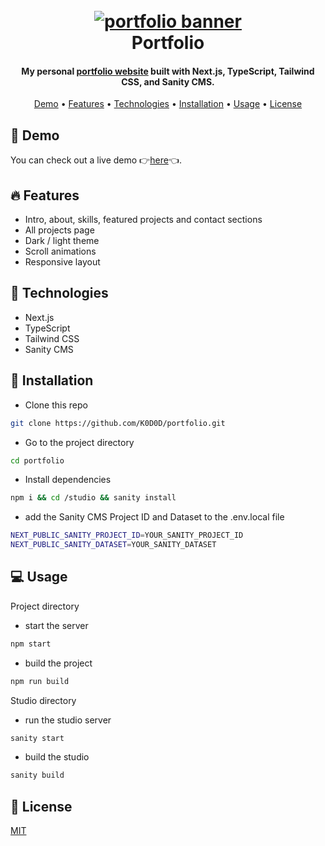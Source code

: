 <h1 align="center">
    <br>
    <a href="https://portfolio-k0d0d.vercel.app">
        <img src="https://user-images.githubusercontent.com/87868068/190620504-e8ac0ee7-ec6e-460e-b1eb-5a31b502f430.png" alt="portfolio banner">
    </a>
    <br>
    Portfolio
    <br>
</h1>

<h4 align="center">
    My personal <a href="https://portfolio-k0d0d.vercel.app" target="_blank">portfolio website</a> built with Next.js, TypeScript, Tailwind CSS, and Sanity CMS.
</h4>

<p align="center">
    <a href="#-demo">Demo</a> •
    <a href="#-features">Features</a> •
    <a href="#-technologies">Technologies</a> •
    <a href="#-installation">Installation</a> •
    <a href="#-usage">Usage</a> •
    <a href="#-license">License</a>
</p>

## 👀 Demo

You can check out a live demo 👉[here](https://portfolio-k0d0d.vercel.app)👈.

## 🔥 Features

-   Intro, about, skills, featured projects and contact sections
-   All projects page
-   Dark / light theme
-   Scroll animations
-   Responsive layout

## 🔧 Technologies

-   Next.js
-   TypeScript
-   Tailwind CSS
-   Sanity CMS

## 🔌 Installation

-   Clone this repo

```bash
git clone https://github.com/K0D0D/portfolio.git
```

-   Go to the project directory

```bash
cd portfolio
```

-   Install dependencies

```bash
npm i && cd /studio && sanity install
```

-   add the Sanity CMS Project ID and Dataset to the .env.local file

```bash
NEXT_PUBLIC_SANITY_PROJECT_ID=YOUR_SANITY_PROJECT_ID
NEXT_PUBLIC_SANITY_DATASET=YOUR_SANITY_DATASET
```

## 💻 Usage

Project directory

-   start the server

```bash
npm start
```

-   build the project

```bash
npm run build
```

Studio directory

-   run the studio server

```bash
sanity start
```

-   build the studio

```bash
sanity build
```

## 🔑 License

[MIT](https://github.com/K0D0D/portfolio/blob/master/LICENSE.md)
